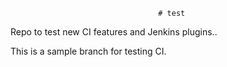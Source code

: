                                      # test
Repo to test new CI features and Jenkins plugins..

This is a sample branch for testing CI. 
